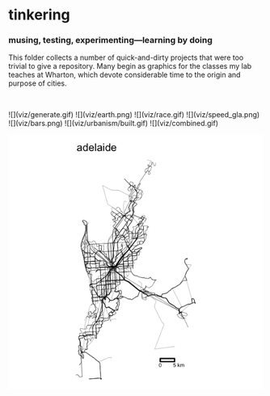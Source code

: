# tinkering
### musing, testing, experimenting—learning by doing

This folder collects a number of quick-and-dirty projects that were too trivial to give a repository. Many begin as graphics for the classes my lab teaches at Wharton, which devote considerable time to the origin and purpose of cities.

<p align="center">
  <img src="https://raw.githubusercontent.com/asrenninger/tinkering/master/viz/generate.gif" alt=""/>
</p>
![](viz/generate.gif)
![](viz/earth.png)
![](viz/race.gif)
![](viz/speed_gla.png)
![](viz/bars.png)
![](viz/urbanism/built.gif)
![](viz/combined.gif)
<p align="center">
  <img src="https://raw.githubusercontent.com/asrenninger/tinkering/master/viz/combined.gif" alt=""/>
</p>